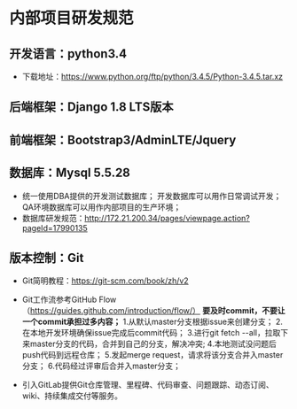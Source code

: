 # 内部项目研发规范 #

## 开发语言：python3.4 ##
- 下载地址：https://www.python.org/ftp/python/3.4.5/Python-3.4.5.tar.xz

## 后端框架：Django 1.8 LTS版本 ##

## 前端框架：Bootstrap3/AdminLTE/Jquery ##

## 数据库：Mysql 5.5.28 ##
- 统一使用DBA提供的开发测试数据库；
    开发数据库可以用作日常调试开发；
    QA环境数据库可以用作内部项目的生产环境；
- 数据库研发规范：http://172.21.200.34/pages/viewpage.action?pageId=17990135

## 版本控制：Git ##
- Git简明教程：https://git-scm.com/book/zh/v2
- Git工作流参考GitHub Flow（https://guides.github.com/introduction/flow/）
    **要及时commit，不要让一个commit承担过多内容；**
    1.从默认master分支根据issue来创建分支；
    2.在本地开发环境确保issue完成后commit代码；
    3.进行git fetch --all，拉取下来master分支的代码，合并到自己的分支，解决冲突;
    4.本地测试没问题后push代码到远程仓库；
    5.发起merge request，请求将该分支合并入master分支；
    6.代码经过评审后合并入master分支；
    
- 引入GitLab提供Git仓库管理、里程碑、代码审查、问题跟踪、动态订阅、wiki、持续集成交付等服务。

